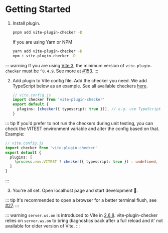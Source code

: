 # Getting Started

1. Install plugin.

   ```bash
   pnpm add vite-plugin-checker -D
   ```

   If you are using Yarn or NPM

   ```bash
   yarn add vite-plugin-checker -D
   npm i vite-plugin-checker -D
   ```

::: warning
If you are using [Vite 3](https://vitejs.dev/blog/announcing-vite3.html), the minimum version of `vite-plugin-checker` must be `^0.4.9`. See more at [#153](https://github.com/fi3ework/vite-plugin-checker/pull/153).
:::

2. Add plugin to Vite config file. Add the checker you need. We add TypeScript below as an example. See all available checkers [here](/checkers/overview).

   ```ts
   // vite.config.js
   import checker from 'vite-plugin-checker'
   export default {
     plugins: [checker({ typescript: true })], // e.g. use TypeScript check
   }
   ```

::: tip
If you'd prefer to not run the checkers during unit testing, you can check the VITEST environment variable and alter the config based on that.  Example:
   ```ts
   // vite.config.js
   import checker from 'vite-plugin-checker'
   export default {
     plugins: [
       !process.env.VITEST ? checker({ typescript: true }) : undefined,
     ]
   }
   ```
:::

3. You're all set. Open localhost page and start development 🚀.

::: tip
It's recommended to open a browser for a better terminal flush, see [#27](https://github.com/fi3ework/vite-plugin-checker/pull/27).
:::

::: warning
`server.ws.on` is introduced to Vite in [2.6.8](https://github.com/vitejs/vite/blob/main/packages/vite/CHANGELOG.md#268-2021-10-18). vite-plugin-checker relies on `server.ws.on` to bring diagnostics back after a full reload and it' not available for older version of Vite.
:::
